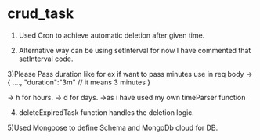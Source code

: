# crud_task

1) Used Cron to achieve automatic deletion after given time. 

2) Alternative way can be using setInterval for now I have commented that setInterval code.

3)Please Pass duration like for ex if want to pass minutes use in req body
->{
    ....,
    "duration":"3m" // it means 3 minutes
  }
  
 -> h for hours.
 -> d for days.
 ->as i have used my own timeParser function
 
 4) deleteExpiredTask function handles the deletion logic.
 
 5)Used Mongoose to define Schema and MongoDb cloud for DB. 
